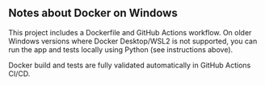 ## Notes about Docker on Windows
This project includes a Dockerfile and GitHub Actions workflow. 
On older Windows versions where Docker Desktop/WSL2 is not supported, 
you can run the app and tests locally using Python (see instructions above). 

Docker build and tests are fully validated automatically in GitHub Actions CI/CD.
